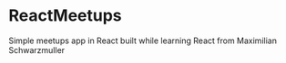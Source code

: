 # ReactMeetups
Simple meetups app in React built while learning React from Maximilian Schwarzmuller
